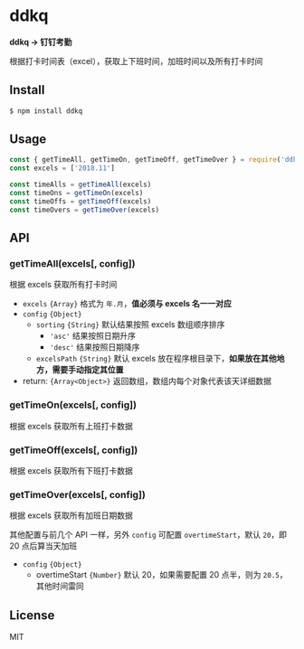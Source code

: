 # ddkq

**ddkq -> 钉钉考勤**

根据打卡时间表（excel），获取上下班时间，加班时间以及所有打卡时间

## Install

```bash
$ npm install ddkq
```

## Usage

```js
const { getTimeAll, getTimeOn, getTimeOff, getTimeOver } = require('ddkq')
const excels = ['2018.11']

const timeAlls = getTimeAll(excels)
const timeOns = getTimeOn(excels)
const timeOffs = getTimeOff(excels)
const timeOvers = getTimeOver(excels)
```

## API

### getTimeAll(excels[, config])

根据 excels 获取所有打卡时间

* `excels` `{Array}` 格式为 `年.月`，**值必须与 excels 名一一对应**
* `config` `{Object}`
  * `sorting` `{String}` 默认结果按照 excels 数组顺序排序
    * `'asc'` 结果按照日期升序
    * `'desc'` 结果按照日期降序
  * `excelsPath` `{String}` 默认 excels 放在程序根目录下，**如果放在其他地方，需要手动指定其位置**
* return: `{Array<Object>}` 返回数组，数组内每个对象代表该天详细数据

### getTimeOn(excels[, config])

根据 excels 获取所有上班打卡数据

### getTimeOff(excels[, config])

根据 excels 获取所有下班打卡数据

### getTimeOver(excels[, config])

根据 excels 获取所有加班日期数据

其他配置与前几个 API 一样，另外 `config` 可配置 `overtimeStart`，默认 `20`，即 20 点后算当天加班

* `config` `{Object}`
  * overtimeStart `{Number}` 默认 20，如果需要配置 20 点半，则为 `20.5`，其他时间雷同

## License

MIT